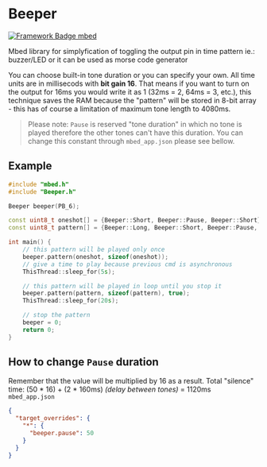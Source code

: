 # Beeper
[![Framework Badge mbed](https://img.shields.io/badge/framework-mbed-008fbe.svg)](https://os.mbed.com/)

Mbed library for simplyfication of toggling the output pin in time pattern ie.: buzzer/LED or it can be used as morse code generator

You can choose built-in tone duration or you can specify your own. All time units are in millisecods with **bit gain 16**. That means if you want to turn on the output for 16ms you would write it as 1 (32ms = 2, 64ms = 3, etc.), this technique saves the RAM because the "pattern" will be stored in 8-bit array - this has of course a limitation of maximum tone length to 4080ms.

> Please note: `Pause` is reserved "tone duration" in which no tone is played therefore the other tones can't have this duration. You can change this constant through `mbed_app.json` please see bellow.

## Example
```cpp
#include "mbed.h"
#include "Beeper.h"

Beeper beeper(PB_6);

const uint8_t oneshot[] = {Beeper::Short, Beeper::Pause, Beeper::Short};
const uint8_t pattern[] = {Beeper::Long, Beeper::Short, Beeper::Pause, Beeper::Short};

int main() {
    // this pattern will be played only once
    beeper.pattern(oneshot, sizeof(oneshot));
    // give a time to play because previous cmd is asynchronous
    ThisThread::sleep_for(5s);

    // this pattern will be played in loop until you stop it
    beeper.pattern(pattern, sizeof(pattern), true);
    ThisThread::sleep_for(20s);

    // stop the pattern
    beeper = 0;
    return 0;
}
```

## How to change `Pause` duration
Remember that the value will be multiplied by 16 as a result. Total "silence" time: (50 * 16) + (2 * 160ms) *(delay between tones)* = 1120ms
`mbed_app.json`
```json
{
  "target_overrides": {
    "*": {
      "beeper.pause": 50
    }
  }
}
```
